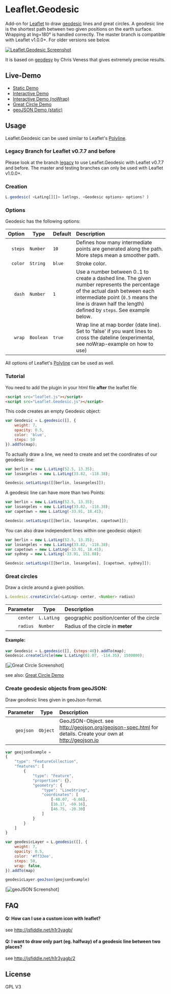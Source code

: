 # Leaflet.Geodesic

Add-on for [Leaflet](http://leafletjs.com/) to draw [geodesic](http://en.wikipedia.org/wiki/Geodesics_on_an_ellipsoid) lines and great circles. A geodesic line is the shortest path between two given positions on the earth surface. Wrapping at lng=180° is handled correctly. The master branch is compatible with Leaflet v1.0.0+. For older versions see below.

[<img src="example/interactive.png" alt="Leaflet.Geodesic Screenshot" />](http://www.thasler.com/leaflet.geodesic/example/interactive.html)

It is based on [geodesy](https://github.com/chrisveness/geodesy) by Chris Veness that gives extremely precise results.


## Live-Demo
- [Static Demo](http://www.thasler.com/leaflet.geodesic/example/simple.html)
- [Interactive Demo](http://www.thasler.com/leaflet.geodesic/example/interactive.html)
- [Interactive Demo (noWrap)](http://www.thasler.com/leaflet.geodesic/example/interactive-noWrap.html)
- [Great Circle Demo](http://www.thasler.com/leaflet.geodesic/example/circle.html)
- [geoJSON Demo (static)](http://www.thasler.com/leaflet.geodesic/example/geojson.html)

## Usage
Leaflet.Geodesic can be used similar to Leaflet's [Polyline](http://leafletjs.com/reference.html#polyline).

### Legacy Branch for Leaflet v0.7.7 and before
Please look at the branch [legacy](https://github.com/henrythasler/Leaflet.Geodesic/tree/legacy) to use Leaflet.Geodesic with Leaflet v0.7.7 and before. The master and testing branches can only be used with Leaflet v1.0.0+.

### Creation
```JavaScript
L.geodesic( <LatLng[][]> latlngs, <Geodesic options> options? )
```

### Options
Geodesic has the following options:

Option  | Type | Default | Description
-------------: | ------------- | ------------- | :-------------
`steps`  | `Number` | `10` | Defines how many intermediate points are generated along the path. More steps mean a smoother path.
`color`  | `String` | `blue` | Stroke color.
`dash`  | `Number` | `1` | Use a number between 0..1 to create a dashed line. The given number represents the percentage of the actual dash between each intermediate point (`0.5` means the line is drawn half the length) defined by `steps`. See example below.
`wrap`  | `Boolean` | `true` | Wrap line at map border (date line). Set to 'false' if you want lines to cross the dateline (experimental, see noWrap-example on how to use)

All options of Leaflet's [Polyline](http://leafletjs.com/reference.html#polyline) can be used as well.

### Tutorial
You need to add the plugin in your html file **after** the leaflet file

```html
<script src="leaflet.js"></script>
<script src="Leaflet.Geodesic.js"></script>
```


This code creates an empty Geodesic object:
```JavaScript
var Geodesic = L.geodesic([], {
	weight: 7,
	opacity: 0.5,
	color: 'blue',
	steps: 50
}).addTo(map);
```

To actually draw a line, we need to create and set the coordinates of our geodesic line:
```JavaScript
var berlin = new L.LatLng(52.5, 13.35);
var losangeles = new L.LatLng(33.82, -118.38);

Geodesic.setLatLngs([[berlin, losangeles]]);
```

A geodesic line can have more than two Points:
```JavaScript
var berlin = new L.LatLng(52.5, 13.35);
var losangeles = new L.LatLng(33.82, -118.38);
var capetown = new L.LatLng(-33.91, 18.41);

Geodesic.setLatLngs([[berlin, losangeles, capetown]]);
```

You can also draw independent lines within one geodesic object:
```JavaScript
var berlin = new L.LatLng(52.5, 13.35);
var losangeles = new L.LatLng(33.82, -118.38);
var capetown = new L.LatLng(-33.91, 18.41);
var sydney = new L.LatLng(-33.91, 151.08);

Geodesic.setLatLngs([[berlin, losangeles], [capetown, sydney]]);
```

### Great circles
Draw a circle around a given position.
``` JavaScript
L.Geodesic.createCircle(<LatLng> center, <Number> radius)
```
Parameter | Type | Description
-------------: | ------------- | :-------------
`center`  | `L.LatLng` | geographic position/center of the circle
`radius`  | `Number` | Radius of the circle in **meter**

#### Example:
``` JavaScript
var Geodesic = L.geodesic([], {steps:40}).addTo(map);
Geodesic.createCircle(new L.LatLng(61.07, -114.35), 1500000);
```
[<img src="example/greatcircle.png" alt="Great Circle Screenshot" />]

see also: [Great Circle Demo](http://www.thasler.com/leaflet.geodesic/example/circle.html)

### Create geodesic objects from geoJSON:
Draw geodesic lines given in geoJson-format.

Parameter | Type | Description
-------------: | ------------- | :-------------
`geojson`  | `Object` | GeoJSON-Object. see http://geojson.org/geojson-spec.html for details. Create your own at http://geojson.io

```JavaScript
var geojsonExample =
{
	"type": "FeatureCollection",
	"features": [
		{
			"type": "Feature",
			"properties": {},
			"geometry": {
				"type": "LineString",
				"coordinates": [
					[-40.07, -6.66],
					[16.17, -69.16],
					[46.75, -20.30]
				]
			}
		}
	]
}

var geodesicLayer = L.geodesic([], {
	weight: 7,
	opacity: 0.5,
	color: '#ff33ee',
	steps: 50,
	wrap: false,
}).addTo(map)

geodesicLayer.geoJson(geojsonExample)
```
[<img src="example/geojson.png" alt="geoJSON Screenshot" />]

## FAQ
#### Q: How can I use a custom icon with leaflet?
see http://jsfiddle.net/h1r3yagb/

#### Q: I want to draw only part (eg. halfway) of a geodesic line between two places?
see http://jsfiddle.net/h1r3yagb/2

## License
GPL V3
